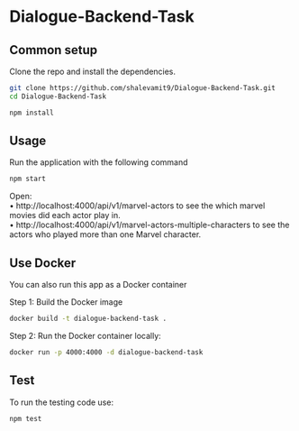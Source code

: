# Dialogue-Backend-Task

## Common setup

Clone the repo and install the dependencies.

```bash
git clone https://github.com/shalevamit9/Dialogue-Backend-Task.git
cd Dialogue-Backend-Task
```

```bash
npm install
```

## Usage
Run the application with the following command

```bash
npm start
```

Open:</br>
• http://localhost:4000/api/v1/marvel-actors to see the which marvel movies did each actor play in.</br>
• http://localhost:4000/api/v1/marvel-actors-multiple-characters to see the actors who played more than one Marvel character.

## Use Docker
You can also run this app as a Docker container

Step 1: Build the Docker image

```bash
docker build -t dialogue-backend-task .
```

Step 2: Run the Docker container locally:

```bash
docker run -p 4000:4000 -d dialogue-backend-task
```

## Test
To run the testing code use:
```bash
npm test
```